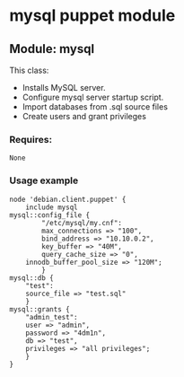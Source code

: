 # mysql puppet module  

## Module: mysql  

This class:

- Installs MySQL server.
- Configure mysql server startup script.
- Import databases from .sql source files
- Create users and grant privileges

### Requires:  
	None  

### Usage example
<pre><code>node 'debian.client.puppet' {
	include mysql
mysql::config_file {
        "/etc/mysql/my.cnf":
        max_connections => "100",
        bind_address => "10.10.0.2",
        key_buffer => "40M",
        query_cache_size => "0",
	innodb_buffer_pool_size => "120M";
        }
mysql::db {
	"test":
	source_file => "test.sql"
	}
mysql::grants {
	"admin_test":
	user => "admin",
	password => "4dm1n",
	db => "test",
	privileges => "all privileges";
	}
}</pre></code>

